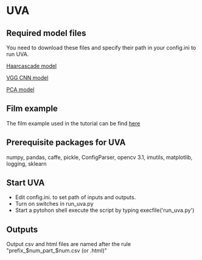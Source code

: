 # UVA

## Required model files
You need to download these files and specify their path in your config.ini to run UVA.

[Haarcascade model](https://github.com/opencv/opencv/blob/master/data/haarcascades/haarcascade_frontalface_alt2.xml)

[VGG CNN model](http://www.robots.ox.ac.uk/~vgg/software/vgg_face/src/vgg_face_caffe.tar.gz)

[PCA model](http://www.ccfux.url.tw/pca1.pkl)

## Film example 

The film example used in the tutorial can be find [here](https://www.youtube.com/watch?v=NU81m31ig2E)


## Prerequisite packages for UVA
numpy, pandas, caffe, pickle, ConfigParser, 
opencv 3.1, imutils, matplotlib, logging, sklearn


## Start UVA
* Edit config.ini. to set path of inputs and outputs.
* Turn on switches in run_uva.py
* Start a pytohon shell execute the script by typing execfile('run_uva.py')

## Outputs
Output csv and html files are named after the rule "prefix_\$num_part_\$num.csv (or .html)"